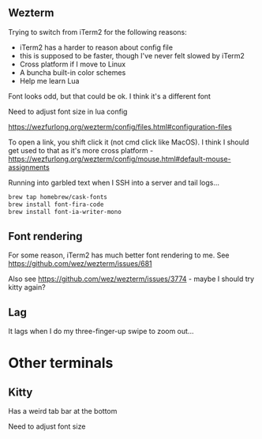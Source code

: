 ## Wezterm

Trying to switch from iTerm2 for the following reasons:

- iTerm2 has a harder to reason about config file
- this is supposed to be faster, though I've never felt slowed by iTerm2
- Cross platform if I move to Linux
- A buncha built-in color schemes
- Help me learn Lua

Font looks odd, but that could be ok. I think it's a different font

Need to adjust font size in lua config

https://wezfurlong.org/wezterm/config/files.html#configuration-files

To open a link, you shift click it (not cmd click like MacOS). I think I should
get used to that as it's more cross platform -
https://wezfurlong.org/wezterm/config/mouse.html#default-mouse-assignments

Running into garbled text when I SSH into a server and tail logs...

```bash
brew tap homebrew/cask-fonts
brew install font-fira-code
brew install font-ia-writer-mono
```

## Font rendering

For some reason, iTerm2 has much better font rendering to me. See https://github.com/wez/wezterm/issues/681

Also see https://github.com/wez/wezterm/issues/3774 - maybe I should try kitty again?

## Lag 

It lags when I do my three-finger-up swipe to zoom out...

# Other terminals

## Kitty

Has a weird tab bar at the bottom

Need to adjust font size

